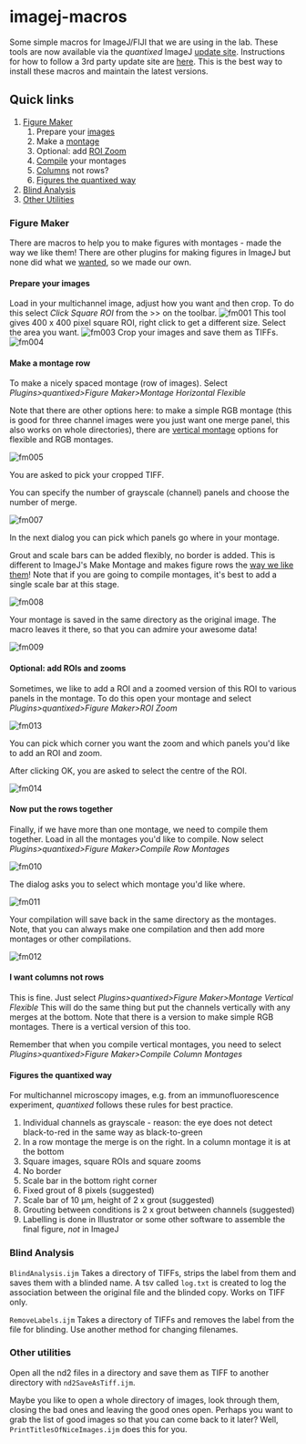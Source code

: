 # imagej-macros
Some simple macros for ImageJ/FIJI that we are using in the lab. These tools are now available via the *quantixed* ImageJ [update site](http://sites.imagej.net/Quantixed/). Instructions for how to follow a 3rd party update site are [here](http://imagej.net/How_to_follow_a_3rd_party_update_site). This is the best way to install these macros and maintain the latest versions.

## Quick links

1. [Figure Maker](#figure-maker)
	1. Prepare your [images](#prepare-your-images)
	2. Make a [montage](#montage)
	3. Optional: add [ROI Zoom](#roi-zoom)
	4. [Compile](#put-the-rows-together) your montages
	4. [Columns](#i-want-columns-not-rows) not rows?
	5. [Figures the quantixed way](#figures-the-quantixed-way)
2. [Blind Analysis](#blind-analysis)
3. [Other Utilities](#other-utilities)


### Figure Maker

There are macros to help you to make figures with montages - made the way we like them! There are other plugins for making figures in ImageJ but none did what we [wanted](#figures-the-quantixed-way), so we made our own.


#### Prepare your images

Load in your multichannel image, adjust how you want and then crop.
To do this select *Click Square ROI* from the >> on the toolbar.
![fm001](https://cloud.githubusercontent.com/assets/13585138/21343084/102d6bac-c68d-11e6-9b60-44a104d398be.jpg)
This tool gives 400 x 400 pixel square ROI, right click to get a different size.
Select the area you want.
![fm003](https://cloud.githubusercontent.com/assets/13585138/21343083/102d4b40-c68d-11e6-8206-18931f024783.jpg)
Crop your images and save them as TIFFs.
![fm004](https://cloud.githubusercontent.com/assets/13585138/21343086/102eaf44-c68d-11e6-9d9a-1f64e56ba5f3.jpg)


#### Make a montage row

To make a nicely spaced montage (row of images). Select *Plugins>quantixed>Figure Maker>Montage Horizontal Flexible*

Note that there are other options here: to make a simple RGB montage (this is good for three channel images were you just want one merge panel, this also works on whole directories), there are [vertical montage](#i-want-columns-not-rows) options for flexible and RGB montages.

![fm005](https://cloud.githubusercontent.com/assets/13585138/21343087/103c11e8-c68d-11e6-8856-db03fb962e48.jpg)

You are asked to pick your cropped TIFF.

You can specify the number of grayscale (channel) panels and choose the number of merge.

![fm007](https://cloud.githubusercontent.com/assets/13585138/21343089/104b0bb2-c68d-11e6-8842-275e9fd6b3d7.jpg)

In the next dialog you can pick which panels go where in your montage.

Grout and scale bars can be added flexibly, no border is added. This is different to ImageJ's Make Montage and makes figure rows the [way we like them](figures-the-quantixed-way)! Note that if you are going to compile montages, it's best to add a single scale bar at this stage.

![fm008](https://cloud.githubusercontent.com/assets/13585138/21343090/104b8556-c68d-11e6-9c33-a2c08f7021d7.jpg)

Your montage is saved in the same directory as the original image. The macro leaves it there, so that you can admire your awesome data!

![fm009](https://cloud.githubusercontent.com/assets/13585138/21343091/104e877e-c68d-11e6-9117-0876f4418d7e.jpg)


#### Optional: add ROIs and zooms

Sometimes, we like to add a ROI and a zoomed version of this ROI to various panels in the montage. To do this open your montage and select *Plugins>quantixed>Figure Maker>ROI Zoom*

![fm013](https://cloud.githubusercontent.com/assets/13585138/21343095/10675182-c68d-11e6-9098-49bbc239a2b1.jpg)

You can pick which corner you want the zoom and which panels you'd like to add an ROI and zoom.

After clicking OK, you are asked to select the centre of the ROI.

![fm014](https://cloud.githubusercontent.com/assets/13585138/21343096/1069deac-c68d-11e6-9b24-61ea7f380bb7.jpg)


#### Now put the rows together

Finally, if we have more than one montage, we need to compile them together. Load in all the montages you'd like to compile. Now select *Plugins>quantixed>Figure Maker>Compile Row Montages*

![fm010](https://cloud.githubusercontent.com/assets/13585138/21343092/105b0648-c68d-11e6-8c66-d6f371a17452.jpg)

The dialog asks you to select which montage you'd like where.

![fm011](https://cloud.githubusercontent.com/assets/13585138/21343093/105eb9b4-c68d-11e6-8879-16d91192a8e8.jpg)

Your compilation will save back in the same directory as the montages. Note, that you can always make one compilation and then add more montages or other compilations.

![fm012](https://cloud.githubusercontent.com/assets/13585138/21343094/1066f890-c68d-11e6-94d6-8141bc44bf7d.jpg)


#### I want columns not rows

This is fine. Just select *Plugins>quantixed>Figure Maker>Montage Vertical Flexible* This will do the same thing but put the channels vertically with any merges at the bottom. Note that there is a version to make simple RGB montages. There is a vertical version of this too.

Remember that when you compile vertical montages, you need to select *Plugins>quantixed>Figure Maker>Compile Column Montages*


#### Figures the quantixed way

For multichannel microscopy images, e.g. from an immunofluorescence experiment, *quantixed* follows these rules for best practice.

1. Individual channels as grayscale - reason: the eye does not detect black-to-red in the same way as black-to-green
2. In a row montage the merge is on the right. In a column montage it is at the bottom
3. Square images, square ROIs and square zooms
4. No border
5. Scale bar in the bottom right corner
4. Fixed grout of 8 pixels (suggested)
6. Scale bar of 10 µm, height of 2 x grout (suggested)
7. Grouting between conditions is 2 x grout between channels (suggested)
8. Labelling is done in Illustrator or some other software to assemble the final figure, *not* in ImageJ


### Blind Analysis

`BlindAnalysis.ijm` Takes a directory of TIFFs, strips the label from them and saves them with a blinded name. A tsv called `log.txt` is created to log the association between the original file and the blinded copy. Works on TIFF only.

`RemoveLabels.ijm` Takes a directory of TIFFs and removes the label from the file for blinding. Use another method for changing filenames.


### Other utilities

Open all the nd2 files in a directory and save them as TIFF to another directory with `nd2SaveAsTiff.ijm`.

Maybe you like to open a whole directory of images, look through them, closing the bad ones and leaving the good ones open. Perhaps you want to grab the list of good images so that you can come back to it later? Well, `PrintTitlesOfNiceImages.ijm` does this for you.

